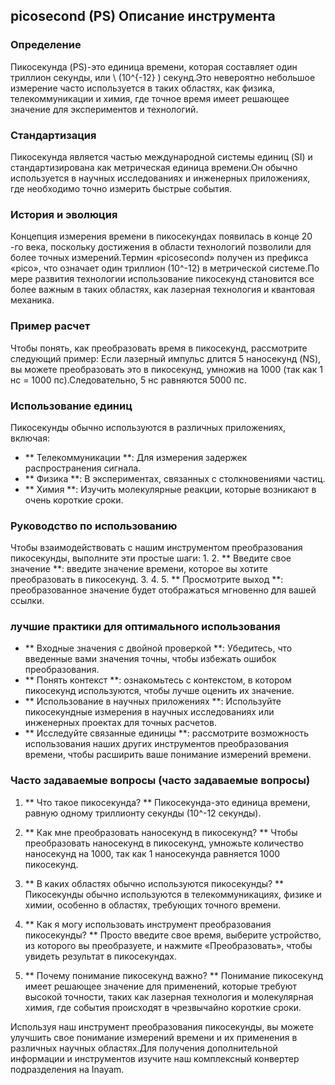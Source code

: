 ## picosecond (PS) Описание инструмента

### Определение
Пикосекунда (PS)-это единица времени, которая составляет один триллион секунды, или \ (10^{-12} \) секунд.Это невероятно небольшое измерение часто используется в таких областях, как физика, телекоммуникации и химия, где точное время имеет решающее значение для экспериментов и технологий.

### Стандартизация
Пикосекунда является частью международной системы единиц (SI) и стандартизирована как метрическая единица времени.Он обычно используется в научных исследованиях и инженерных приложениях, где необходимо точно измерить быстрые события.

### История и эволюция
Концепция измерения времени в пикосекундах появилась в конце 20 -го века, поскольку достижения в области технологий позволили для более точных измерений.Термин «picosecond» получен из префикса «pico», что означает один триллион (10^-12) в метрической системе.По мере развития технологии использование пикосекунд становится все более важным в таких областях, как лазерная технология и квантовая механика.

### Пример расчет
Чтобы понять, как преобразовать время в пикосекунд, рассмотрите следующий пример:
Если лазерный импульс длится 5 наносекунд (NS), вы можете преобразовать это в пикосекунд, умножив на 1000 (так как 1 нс = 1000 пс).Следовательно, 5 нс равняются 5000 пс.

### Использование единиц
Пикосекунды обычно используются в различных приложениях, включая:
- ** Телекоммуникации **: Для измерения задержек распространения сигнала.
- ** Физика **: В экспериментах, связанных с столкновениями частиц.
- ** Химия **: Изучить молекулярные реакции, которые возникают в очень короткие сроки.

### Руководство по использованию
Чтобы взаимодействовать с нашим инструментом преобразования пикосекунды, выполните эти простые шаги:
1.
2. ** Введите свое значение **: введите значение времени, которое вы хотите преобразовать в пикосекунд.
3.
4.
5. ** Просмотрите выход **: преобразованное значение будет отображаться мгновенно для вашей ссылки.

### лучшие практики для оптимального использования
- ** Входные значения с двойной проверкой **: Убедитесь, что введенные вами значения точны, чтобы избежать ошибок преобразования.
- ** Понять контекст **: ознакомьтесь с контекстом, в котором пикосекунд используются, чтобы лучше оценить их значение.
- ** Использование в научных приложениях **: Используйте пикосекундные измерения в научных исследованиях или инженерных проектах для точных расчетов.
- ** Исследуйте связанные единицы **: рассмотрите возможность использования наших других инструментов преобразования времени, чтобы расширить ваше понимание измерений времени.

### Часто задаваемые вопросы (часто задаваемые вопросы)

1. ** Что такое пикосекунда? **
Пикосекунда-это единица времени, равную одному триллионту секунды (10^-12 секунды).

2. ** Как мне преобразовать наносекунд в пикосекунд? **
Чтобы преобразовать наносекунд в пикосекунд, умножьте количество наносекунд на 1000, так как 1 наносекунда равняется 1000 пикосекунд.

3. ** В каких областях обычно используются пикосекунды? **
Пикосекунды обычно используются в телекоммуникациях, физике и химии, особенно в областях, требующих точного времени.

4. ** Как я могу использовать инструмент преобразования пикосекунды? **
Просто введите свое время, выберите устройство, из которого вы преобразуете, и нажмите «Преобразовать», чтобы увидеть результат в пикосекундах.

5. ** Почему понимание пикосекунд важно? **
Понимание пикосекунд имеет решающее значение для применений, которые требуют высокой точности, таких как лазерная технология и молекулярная химия, где события происходят в чрезвычайно короткие сроки.

Используя наш инструмент преобразования пикосекунды, вы можете улучшить свое понимание измерений времени и их применения в различных научных областях.Для получения дополнительной информации и инструментов изучите наш комплексный конвертер подразделения на Inayam.